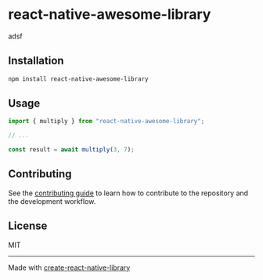 # react-native-awesome-library
adsf
## Installation

```sh
npm install react-native-awesome-library
```

## Usage

```js
import { multiply } from "react-native-awesome-library";

// ...

const result = await multiply(3, 7);
```

## Contributing

See the [contributing guide](CONTRIBUTING.md) to learn how to contribute to the repository and the development workflow.

## License

MIT

---

Made with [create-react-native-library](https://github.com/callstack/react-native-builder-bob)
